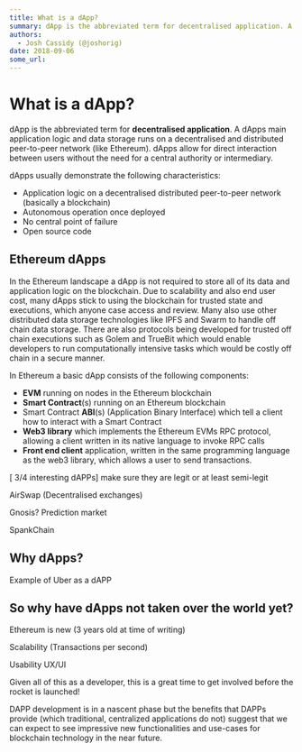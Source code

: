 ```yaml
---
title: What is a dApp?
summary: dApp is the abbreviated term for decentralised application. A dApps main application logic and data storage runs on a decentralised and distributed peer-to-peer network (like Ethereum). dApps allow for direct interaction between users without the need for a central authority or intermediary. dApps usually demonstrate the following characteristics- Application logic on a decentralised distributed peer-to-peer network (basically a blockchain) Autonomous operation once deployed No central point of
authors:
  - Josh Cassidy (@joshorig)
date: 2018-09-06
some_url: 
---
```


# What is a dApp?


dApp is the abbreviated term for **decentralised application**. A dApps main application logic and data storage runs on a decentralised and distributed peer-to-peer network (like Ethereum). dApps allow for direct interaction between users without the need for a central authority or intermediary.

dApps usually demonstrate the following characteristics:

* Application logic on a decentralised distributed peer-to-peer network (basically a blockchain)
* Autonomous operation once deployed
* No central point of failure
* Open source code

## Ethereum dApps

In the Ethereum landscape a dApp is not required to store all of its data and application logic on the blockchain. Due to scalability and also end user cost, many dApps stick to using the blockchain for trusted state and executions, which anyone case access and review. Many also use other distributed data storage technologies like IPFS and Swarm to handle off chain data storage. There are also protocols being developed for trusted off chain executions such as Golem and TrueBit which would enable developers to run computationally intensive tasks which would be costly off chain in a secure manner.

In Ethereum a basic dApp consists of the following components:

* **EVM** running on nodes in the Ethereum blockchain
* **Smart Contract**(s) running on an Ethereum blockchain
* Smart Contract **ABI**(s) (Application Binary Interface) which tell a client how to interact with a Smart Contract
* **Web3 library** which implements the Ethereum EVMs RPC protocol, allowing a client written in its native language to invoke RPC calls
* **Front end client** application, written in the same programming language as the web3 library, which allows a user to send transactions.

[ 3/4 interesting dAPPs] make sure they are legit or at least semi-legit

AirSwap (Decentralised exchanges)

Gnosis? Prediction market

SpankChain


## Why dApps?

Example of Uber as a dAPP


## So why have dApps not taken over the world yet?

Ethereum is new (3 years old at time of writing)

Scalability (Transactions per second)

Usability UX/UI

Given all of this as a developer, this is a great time to get involved before the rocket is launched!

DAPP development is in a nascent phase but the benefits that DAPPs provide (which traditional, centralized applications do not) suggest that we can expect to see impressive new functionalities and use-cases for blockchain technology in the near future.
